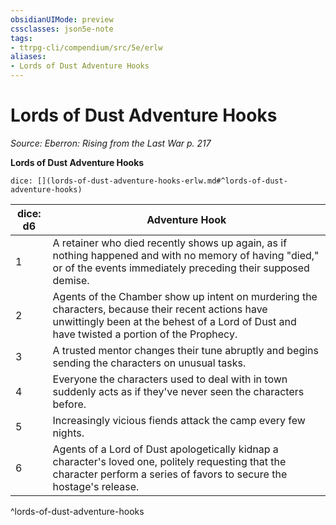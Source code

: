 ```yaml
---
obsidianUIMode: preview
cssclasses: json5e-note
tags:
- ttrpg-cli/compendium/src/5e/erlw
aliases:
- Lords of Dust Adventure Hooks
---
```

# Lords of Dust Adventure Hooks
*Source: Eberron: Rising from the Last War p. 217* 

**Lords of Dust Adventure Hooks**

`dice: [](lords-of-dust-adventure-hooks-erlw.md#^lords-of-dust-adventure-hooks)`

| dice: d6 | Adventure Hook |
|----------|----------------|
| 1 | A retainer who died recently shows up again, as if nothing happened and with no memory of having "died," or of the events immediately preceding their supposed demise. |
| 2 | Agents of the Chamber show up intent on murdering the characters, because their recent actions have unwittingly been at the behest of a Lord of Dust and have twisted a portion of the Prophecy. |
| 3 | A trusted mentor changes their tune abruptly and begins sending the characters on unusual tasks. |
| 4 | Everyone the characters used to deal with in town suddenly acts as if they've never seen the characters before. |
| 5 | Increasingly vicious fiends attack the camp every few nights. |
| 6 | Agents of a Lord of Dust apologetically kidnap a character's loved one, politely requesting that the character perform a series of favors to secure the hostage's release. |
^lords-of-dust-adventure-hooks